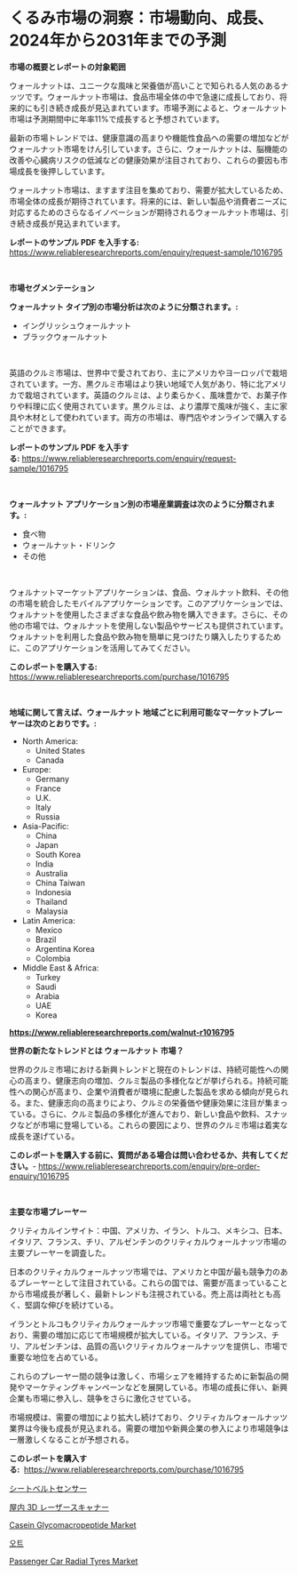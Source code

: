 <p><h1>くるみ市場の洞察：市場動向、成長、2024年から2031年までの予測</h1></p><p><strong>市場の概要とレポートの対象範囲</strong></p>
<p><p>ウォールナットは、ユニークな風味と栄養価が高いことで知られる人気のあるナッツです。ウォールナット市場は、食品市場全体の中で急速に成長しており、将来的にも引き続き成長が見込まれています。市場予測によると、ウォールナット市場は予測期間中に年率11%で成長すると予想されています。</p><p>最新の市場トレンドでは、健康意識の高まりや機能性食品への需要の増加などがウォールナット市場をけん引しています。さらに、ウォールナットは、脳機能の改善や心臓病リスクの低減などの健康効果が注目されており、これらの要因も市場成長を後押ししています。</p><p>ウォールナット市場は、ますます注目を集めており、需要が拡大しているため、市場全体の成長が期待されています。将来的には、新しい製品や消費者ニーズに対応するためのさらなるイノベーションが期待されるウォールナット市場は、引き続き成長が見込まれています。</p></p>
<p><strong>レポートのサンプル PDF を入手する:</strong> <a href="https://www.reliableresearchreports.com/enquiry/request-sample/1016795">https://www.reliableresearchreports.com/enquiry/request-sample/1016795</a></p>
<p>&nbsp;</p>
<p><strong>市場セグメンテーション</strong></p>
<p><strong>ウォールナット タイプ別の市場分析は次のように分類されます。:</strong></p>
<p><ul><li>イングリッシュウォールナット</li><li>ブラックウォールナット</li></ul></p>
<p>&nbsp;</p>
<p><p>英語のクルミ市場は、世界中で愛されており、主にアメリカやヨーロッパで栽培されています。一方、黒クルミ市場はより狭い地域で人気があり、特に北アメリカで栽培されています。英語のクルミは、より柔らかく、風味豊かで、お菓子作りや料理に広く使用されています。黒クルミは、より濃厚で風味が強く、主に家具や木材として使われています。両方の市場は、専門店やオンラインで購入することができます。</p></p>
<p><strong>レポートのサンプル PDF を入手する:</strong>&nbsp;<a href="https://www.reliableresearchreports.com/enquiry/request-sample/1016795">https://www.reliableresearchreports.com/enquiry/request-sample/1016795</a></p>
<p>&nbsp;</p>
<p><strong> ウォールナット アプリケーション別の市場産業調査は次のように分類されます。:</strong></p>
<p><ul><li>食べ物</li><li>ウォールナット・ドリンク</li><li>その他</li></ul></p>
<p>&nbsp;</p>
<p><p>ウォルナットマーケットアプリケーションは、食品、ウォルナット飲料、その他の市場を統合したモバイルアプリケーションです。このアプリケーションでは、ウォルナットを使用したさまざまな食品や飲み物を購入できます。さらに、その他の市場では、ウォルナットを使用しない製品やサービスも提供されています。ウォルナットを利用した食品や飲み物を簡単に見つけたり購入したりするために、このアプリケーションを活用してみてください。</p></p>
<p><strong>このレポートを購入する:</strong>&nbsp; <a href="https://www.reliableresearchreports.com/purchase/1016795">https://www.reliableresearchreports.com/purchase/1016795</a></p>
<p>&nbsp;</p>
<p><strong>地域に関して言えば、ウォールナット 地域ごとに利用可能なマーケットプレーヤーは次のとおりです。:</strong></p>
<p><ul>
    <li>
        North America:
        <ul>
            <li>United States</li>
            <li>Canada</li>
        </ul>
    </li>
    <li>
        Europe:
        <ul>
            <li>Germany</li>
            <li>France</li>
            <li>U.K.</li>
            <li>Italy</li>
            <li>Russia</li>
        </ul>
    </li>
    <li>
        Asia-Pacific:
        <ul>
            <li>China</li>
            <li>Japan</li>
            <li>South Korea</li>
            <li>India</li>
            <li>Australia</li>
            <li>China Taiwan</li>
            <li>Indonesia</li>
            <li>Thailand</li>
            <li>Malaysia</li>
        </ul>
    </li>
    <li>
        Latin America:
        <ul>
            <li>Mexico</li>
            <li>Brazil</li>
            <li>Argentina Korea</li>
            <li>Colombia</li>
        </ul>
    </li>
    <li>
        Middle East & Africa:
        <ul>
            <li>Turkey</li>
            <li>Saudi</li>
            <li>Arabia</li>
            <li>UAE</li>
            <li>Korea</li>
        </ul>
    </li>
    </ul></p>
<p><strong><a href="https://www.reliableresearchreports.com/walnut-r1016795">https://www.reliableresearchreports.com/walnut-r1016795</a></strong>&nbsp;</p>
<p><strong>世界の新たなトレンドとは ウォールナット 市場？</strong></p>
<p><p>世界のクルミ市場における新興トレンドと現在のトレンドは、持続可能性への関心の高まり、健康志向の増加、クルミ製品の多様化などが挙げられる。持続可能性への関心が高まり、企業や消費者が環境に配慮した製品を求める傾向が見られる。また、健康志向の高まりにより、クルミの栄養価や健康効果に注目が集まっている。さらに、クルミ製品の多様化が進んでおり、新しい食品や飲料、スナックなどが市場に登場している。これらの要因により、世界のクルミ市場は着実な成長を遂げている。</p></p>
<p><strong>このレポートを購入する前に、質問がある場合は問い合わせるか、共有してください。</strong>- <a href="https://www.reliableresearchreports.com/enquiry/pre-order-enquiry/1016795">https://www.reliableresearchreports.com/enquiry/pre-order-enquiry/1016795</a></p>
<p>&nbsp;</p>
<p><strong>主要な市場プレーヤー</strong></p>
<p><p>クリティカルインサイト：中国、アメリカ、イラン、トルコ、メキシコ、日本、イタリア、フランス、チリ、アルゼンチンのクリティカルウォールナッツ市場の主要プレーヤーを調査した。</p><p>日本のクリティカルウォールナッツ市場では、アメリカと中国が最も競争力のあるプレーヤーとして注目されている。これらの国では、需要が高まっていることから市場成長が著しく、最新トレンドも注視されている。売上高は両社とも高く、堅調な伸びを続けている。</p><p>イランとトルコもクリティカルウォールナッツ市場で重要なプレーヤーとなっており、需要の増加に応じて市場規模が拡大している。イタリア、フランス、チリ、アルゼンチンは、品質の高いクリティカルウォールナッツを提供し、市場で重要な地位を占めている。</p><p>これらのプレーヤー間の競争は激しく、市場シェアを維持するために新製品の開発やマーケティングキャンペーンなどを展開している。市場の成長に伴い、新興企業も市場に参入し、競争をさらに激化させている。</p><p>市場規模は、需要の増加により拡大し続けており、クリティカルウォールナッツ業界は今後も成長が見込まれる。需要の増加や新興企業の参入により市場競争は一層激しくなることが予想される。</p></p>
<p><strong>このレポートを購入する:</strong>&nbsp;&nbsp;<a href="https://www.reliableresearchreports.com/purchase/1016795">https://www.reliableresearchreports.com/purchase/1016795</a></p>
<p><p><a href="https://github.com/mreklxf44233/Market-Research-Report-List-1/blob/main/288856218407.md">シートベルトセンサー</a></p><p><a href="https://github.com/cbigkbh02719/Market-Research-Report-List-1/blob/main/773534318408.md">屋内 3D レーザースキャナー</a></p><p><a href="https://github.com/bobicer/Market-Research-Report-List-2/blob/main/casein-glycomacropeptide-market.md">Casein Glycomacropeptide Market</a></p><p><a href="https://github.com/crfsywufhm81415/Market-Research-Report-List-1/blob/main/261121816895.md">오트</a></p><p><a href="https://issuu.com/reportprime-2/docs/passenger-car-radial-tyres-market-size-2030.pptx">Passenger Car Radial Tyres Market</a></p></p>